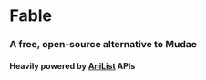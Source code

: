 # Fable

### A free, open-source alternative to Mudae

#### Heavily powered by [AniList](https://anilist.co/) APIs
